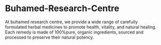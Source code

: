 # Buhamed-Research-Centre
At buhamed research centre, we provide a wide range of carefully formulated herbal medicines to promote health, vitality, and natural healing. Each remedy is made of 100%pure, organic ingredients, sourced and processed to preserve their natural potency.
